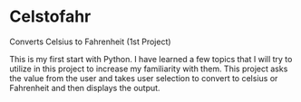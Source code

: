 # Celstofahr
Converts Celsius to Fahrenheit (1st Project)

This is my first start with Python. I have learned a few topics that I will try to utilize in this project to increase my familiarity with them. This project asks the value from the user and takes user selection to convert to celsius or Fahrenheit and then displays the output.
